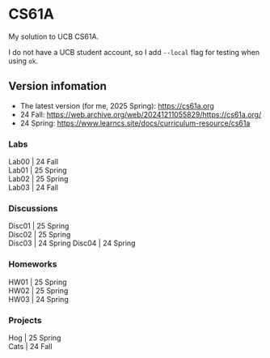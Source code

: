 # CS61A
My solution to UCB CS61A. 

I do not have a UCB student account, so I add `--local` flag for testing when using `ok`.

## Version infomation
- The latest version (for me, 2025 Spring): https://cs61a.org 
- 24 Fall: https://web.archive.org/web/20241211055829/https://cs61a.org/
- 24 Spring: https://www.learncs.site/docs/curriculum-resource/cs61a
### Labs
Lab00  | 24 Fall  
Lab01  | 25 Spring  
Lab02  | 25 Spring  
Lab03  | 24 Fall  

### Discussions
Disc01 | 25 Spring  
Disc02 | 25 Spring  
Disc03 | 24 Spring 
Disc04 | 24 Spring  

### Homeworks
HW01   | 25 Spring  
HW02   | 25 Spring  
HW03   | 24 Spring  

### Projects
Hog    | 25 Spring  
Cats   | 24 Fall